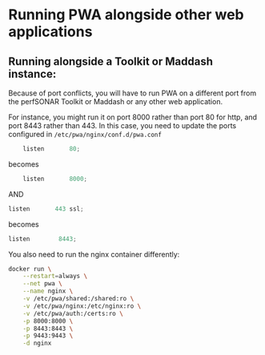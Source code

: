 # Running PWA alongside other web applications

## Running alongside a Toolkit or Maddash instance:

Because of port conflicts, you will have to run PWA on a different port from the perfSONAR Toolkit or Maddash or any other web application.

For instance, you might run it on port 8000 rather than port 80 for http, and port 8443 rather than 443. In this case, you need to update the ports configured in `/etc/pwa/nginx/conf.d/pwa.conf`


```javascript
    listen       80;
```

becomes


```javascript
    listen       8000;
```

AND


```javascript
listen       443 ssl;
```

becomes

```javascript
listen        8443;
```

You also need to run the nginx container differently:

```bash
docker run \
    --restart=always \
    --net pwa \
    --name nginx \
    -v /etc/pwa/shared:/shared:ro \
    -v /etc/pwa/nginx:/etc/nginx:ro \
    -v /etc/pwa/auth:/certs:ro \
    -p 8000:8000 \
    -p 8443:8443 \
    -p 9443:9443 \
    -d nginx
```


